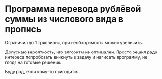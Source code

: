 # Программа перевода рублёвой суммы из числового вида в пропись

Ограничил до 1 триллиона, при необходимости можно увеличить.

Допускаю вероятность, что алгоритм не оптимален. Просто решил ради интереса попробовать вникнуть в задачу и написать программу, не глядя на готовые решения.

Буду рад, если кому-то пригодится.


